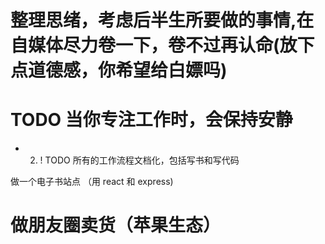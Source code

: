 # 整理思绪，考虑后半生所要做的事情,在自媒体尽力卷一下，卷不过再认命(放下点道德感，你希望给白嫖吗)

# TODO  当你专注工作时，会保持安静
- 2. ! TODO  所有的工作流程文档化，包括写书和写代码

做一个电子书站点 （用 react 和 express)

# 做朋友圈卖货（苹果生态）
